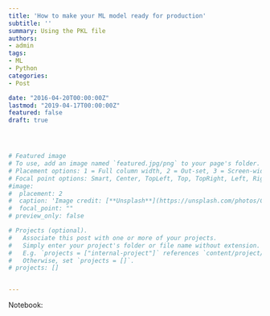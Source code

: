 ```yaml
---
title: 'How to make your ML model ready for production'
subtitle: ''
summary: Using the PKL file 
authors:
- admin
tags:
- ML
- Python
categories:
- Post

date: "2016-04-20T00:00:00Z"
lastmod: "2019-04-17T00:00:00Z"
featured: false
draft: true




# Featured image
# To use, add an image named `featured.jpg/png` to your page's folder.
# Placement options: 1 = Full column width, 2 = Out-set, 3 = Screen-width
# Focal point options: Smart, Center, TopLeft, Top, TopRight, Left, Right, BottomLeft, Bottom, BottomRight
#image:
#  placement: 2
#  caption: 'Image credit: [**Unsplash**](https://unsplash.com/photos/CpkOjOcXdUY)'
#  focal_point: ""
# preview_only: false

# Projects (optional).
#   Associate this post with one or more of your projects.
#   Simply enter your project's folder or file name without extension.
#   E.g. `projects = ["internal-project"]` references `content/project/deep-learning/index.md`.
#   Otherwise, set `projects = []`.
# projects: []


---
```



Notebook:

<script src="https://gist.github.com/glennhelgesen/e5b4f2768074e0aa285457d654c9b21d.js"></script>


